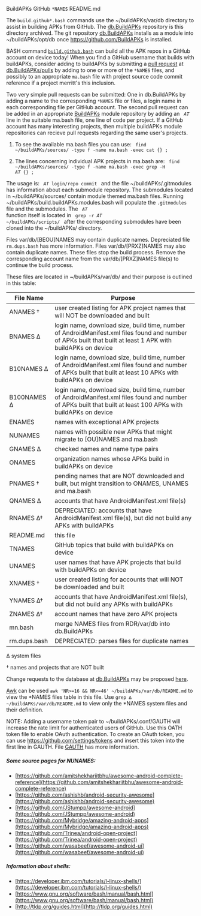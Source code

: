 BuildAPKs GitHub ` *NAMES ` README.md

The ` build.github*.bash ` commands use the ~/buildAPKs/var/db directory to assist in building APKs from GitHub.  The [db.BuildAPKs](https://github.com/BuildAPKs/db.BuildAPKs/) repository is this directory archived.  The git repository [db.BuildAPKs](https://github.com/BuildAPKs/db.BuildAPKs/) installs as a module into ~/buildAPKs/opt/db once https://github.com/BuildAPKs is installed.

BASH command [`build.github.bash`](https://raw.githubusercontent.com/BuildAPKs/buildAPKs.github/master/build.github.bash) can build all the APK repos in a GitHub account on device today!  When you find a GitHub username that builds with buildAPKs, consider adding to buildAPKs by submitting a [pull request](https://help.github.com/en/github/collaborating-with-issues-and-pull-requests/creating-a-pull-request) at [db.BuildAPKs/pulls](https://github.com/BuildAPKs/db.BuildAPKs/pulls) by adding to one or more of the ` *NAMES ` files, and possibly to an appropriate ` ma.bash ` file with project source code commit reference if a project merritt's this inclusion.

Two very simple pull requests can be submitted:  One in db.BuildAPKs by adding a name to the corresponding ` *NAMES ` file or files, a login name in each corresponding file per GitHub account.  The second pull request can be added in an appropriate [BuildAPKs](https://github.com/BuildAPKs) module repository by adding an <code> _AT_ </code> line in the suitable ma.bash file, one line of code per project.  If a GitHub account has many interesting projects, then multiple buildAPKs module repositories can recieve pull requests regarding the same user's projects.    

1) To see the available ma.bash files you can use: 
<code> find ~/buildAPKs/sources/ -type f -name ma.bash -exec cat {} \; </code>

2) The lines concerning individual APK projects in ma.bash are: 
<code> find ~/buildAPKs/sources/ -type f -name ma.bash -exec grep -H _AT_ {} \; </code>

The usage is: <code> _AT_ login/repo commit </code> and the file ~/buildAPKs/.gitmodules has information about each submodule repository.  The submodules located in ~/buildAPKs/sources/ contain module themed ma.bash files.  Running ~/buildAPKs/build.buildAPKs.modules.bash will populate the ` .gitmodules ` file and the submodules.  The <code> _AT_ </code> function itself is located in <code> grep -r _AT_ ~/buildAPKs/scripts/ </code> after the corresponding submodules have been cloned into the ~/buildAPKs/ directory.

Files var/db/[BEOU]NAMES may contain duplicate names.  Depreciated file ` rm.dups.bash ` has more information.  Files var/db/[PRXZ]NAMES may also contain duplicate names. These files stop the build process.  Remove the corresponding account name from the var/db/[PRXZ]NAMES file(s) to continue the build process.

These files are located in ~/buildAPKs/var/db/ and their purpose is outlined in this table:

| File Name    | Purpose    |
| ------------ | ---------  |
| ANAMES †     | user created listing for APK project names that will NOT be downloaded and built |
| BNAMES ∆     | login name, download size, build time, number of AndroidManifest.xml files found and number of APKs built that built at least 1 APK with buildAPKs on device |
| B10NAMES ∆   | login name, download size, build time, number of AndroidManifest.xml files found and number of APKs built that built at least 10 APKs with buildAPKs on device |
| B100NAMES ∆  | login name, download size, build time, number of AndroidManifest.xml files found and number of APKs built that built at least 100 APKs with buildAPKs on device |
| ENAMES       | names with exceptional APK projects |
| NUNAMES      | names with possible new APKs that might migrate to [OU]NAMES and ma.bash |
| GNAMES ∆     | checked names and name type pairs |
| ONAMES       | organization names whose APKs build in buildAPKs on device |
| PNAMES †     | pending names that are NOT downloaded and built, but might transition to ONAMES, UNAMES and ma.bash |
| QNAMES ∆     | accounts that have AndroidManifest.xml file(s) |
| RNAMES ∆†    | DEPRECIATED: accounts that have AndroidManifest.xml file(s), but did not build any APKs with buildAPKs |
| README.md    | this file |
| TNAMES       | GitHub topics that build with buildAPKs on device |
| UNAMES       | user names that have APK projects that build with buildAPKs on device |
| XNAMES †     | user created listing for accounts that will NOT be downloaded and built |
| YNAMES ∆†    | accounts that have AndroidManifest.xml file(s), but did not build any APKs with buildAPKs |
| ZNAMES ∆†    | account names that have zero APK projects |
| mn.bash      | merge NAMES files from RDR/var/db into db.BuildAPKs |
| rm.dups.bash | DEPRECIATED: parses files for duplicate names |

∆ system files

† names and projects that are NOT built

Change requests to the database at [db.BuildAPKs](https://github.com/BuildAPKs/db.BuildAPKs/) may be proposed [here](https://github.com/BuildAPKs/db.BuildAPKs/pulls).

[Awk](https://www.gnu.org/software/gawk/manual/) can be used ` awk 'NR>=16 && NR<=46' ~/buildAPKs/var/db/README.md ` to view the \*NAMES files table in this file.  Use ` grep ∆ ~/buildAPKs/var/db/README.md ` to view only the \*NAMES system files and their definition.

NOTE:  Adding a username token pair to ~/buildAPKs/.conf/GAUTH will increase the rate limit for authenticated users of GitHub.  Use this OATH token file to enable OAuth authentication.  To create an OAuth token, you can use https://github.com/settings/tokens and insert this token into the first line in GAUTH.  File [GAUTH](https://raw.githubusercontent.com/BuildAPKs/buildAPKs/master/.conf/GAUTH) has more information.  

##### Some source pages for NUNAMES:
   * [https://github.com/amitshekhariitbhu/awesome-android-complete-reference](https://github.com/amitshekhariitbhu/awesome-android-complete-reference)
   * [https://github.com/ashishb/android-security-awesome](https://github.com/ashishb/android-security-awesome)
   * [https://github.com/JStumpp/awesome-android](https://github.com/JStumpp/awesome-android)
   * [https://github.com/Mybridge/amazing-android-apps](https://github.com/Mybridge/amazing-android-apps)
   * [https://github.com/Trinea/android-open-project](https://github.com/Trinea/android-open-project)
   * [https://github.com/wasabeef/awesome-android-ui](https://github.com/wasabeef/awesome-android-ui)

##### Information about shells:
   * [https://developer.ibm.com/tutorials/l-linux-shells/](https://developer.ibm.com/tutorials/l-linux-shells/)
   * [https://www.gnu.org/software/bash/manual/bash.html](https://www.gnu.org/software/bash/manual/bash.html)
   * [http://tldp.org/guides.html](http://tldp.org/guides.html)
<!-- README.md EOF -->
